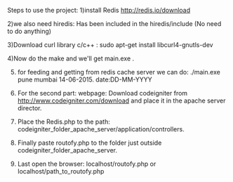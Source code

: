 Steps to use the project:
1)install Redis
	http://redis.io/download

2)we also need hiredis: Has been included in the hiredis/include (No need to do anything)

3)Download curl library c/c++ : sudo apt-get install libcurl4-gnutls-dev

4)Now do the make and we'll get main.exe .

5) for feeding and getting from redis cache server we can do:  ./main.exe pune mumbai 14-06-2015.
	date:DD-MM-YYYY

6) For the second part: webpage: Download codeigniter from http://www.codeigniter.com/download and place it in the apache server director.


7) Place the Redis.php to the path: codeigniter_folder_apache_server/application/controllers.

8) Finally paste routofy.php to the folder just outside codeigniter_folder_apache_server.

9) Last open the browser: localhost/routofy.php or localhost/path_to_routofy.php
